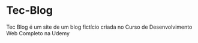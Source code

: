 # Tec-Blog
Tec Blog é um site de um blog fictício criada no Curso de Desenvolvimento Web Completo na Udemy

